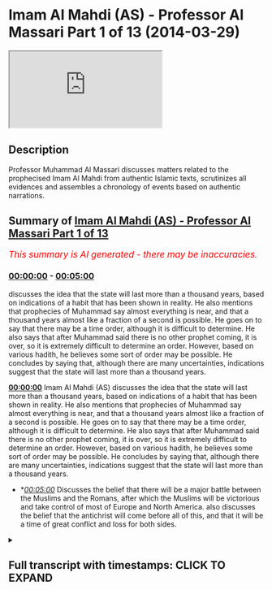 # Imam Al Mahdi (AS) - Professor Al Massari Part 1 of 13 (2014-03-29)

<iframe loading='lazy' src='https://www.youtube.com/embed/pHMBh7--XOM'></iframe>

## Description

Professor Muhammad Al Massari discusses matters related to the prophecised Imam Al Mahdi from authentic Islamic texts, scrutinizes all evidences and assembles a chronology of events based on authentic narrations.

## Summary of [Imam Al Mahdi (AS) - Professor Al Massari Part 1 of 13](https://www.youtube.com/watch?v=pHMBh7--XOM)


*<span style="color:red; font-size:125%">This summary is AI generated - there may be inaccuracies</span>. [](/)*

### [00:00:00](https://www.youtube.com/watch?v=pHMBh7--XOM&t=0) - [00:05:00](https://www.youtube.com/watch?v=pHMBh7--XOM&t=300)

 discusses the idea that the state will last more than a thousand years, based on indications of a habit that has been shown in reality. He also mentions that prophecies of Muhammad say almost everything is near, and that a thousand years almost like a fraction of a second is possible. He goes on to say that there may be a time order, although it is difficult to determine. He also says that after Muhammad said there is no other prophet coming, it is over, so it is extremely difficult to determine an order. However, based on various hadith, he believes some sort of order may be possible. He concludes by saying that, although there are many uncertainties, indications suggest that the state will last more than a thousand years.

**[00:00:00](https://www.youtube.com/watch?v=pHMBh7--XOM&t=0)** Imam Al Mahdi (AS) discusses the idea that the state will last more than a thousand years, based on indications of a habit that has been shown in reality. He also mentions that prophecies of Muhammad say almost everything is near, and that a thousand years almost like a fraction of a second is possible. He goes on to say that there may be a time order, although it is difficult to determine. He also says that after Muhammad said there is no other prophet coming, it is over, so it is extremely difficult to determine an order. However, based on various hadith, he believes some sort of order may be possible. He concludes by saying that, although there are many uncertainties, indications suggest that the state will last more than a thousand years.
* **[00:05:00](https://www.youtube.com/watch?v=pHMBh7--XOM&t=300)* Discusses the belief that there will be a major battle between the Muslims and the Romans, after which the Muslims will be victorious and take control of most of Europe and North America.  also discusses the belief that the antichrist will come before all of this, and that it will be a time of great conflict and loss for both sides.

<details><summary><h2>Full transcript with timestamps: CLICK TO EXPAND</h2></summary>

[0:00:00](https://youtu.be/pHMBh7--XOM?t=0) state is indicating no it's not true the  
[0:00:02](https://youtu.be/pHMBh7--XOM?t=2) album will still continue more than a  
[0:00:04](https://youtu.be/pHMBh7--XOM?t=4) thousand years based on some indication  
[0:00:06](https://youtu.be/pHMBh7--XOM?t=6) of a habit that reality has shown that  
[0:00:08](https://youtu.be/pHMBh7--XOM?t=8) that's the truth it may extend even for  
[0:00:10](https://youtu.be/pHMBh7--XOM?t=10) several thousand years nobody knows  
[0:00:11](https://youtu.be/pHMBh7--XOM?t=11) about that all of these things are  
[0:00:13](https://youtu.be/pHMBh7--XOM?t=13) approximate  
[0:00:14](https://youtu.be/pHMBh7--XOM?t=14) but generally  
[0:00:16](https://youtu.be/pHMBh7--XOM?t=16) all prophecies of muhammad say almost it  
[0:00:19](https://youtu.be/pHMBh7--XOM?t=19) is near and we know it is there could be  
[0:00:21](https://youtu.be/pHMBh7--XOM?t=21) a thousand years very easily in the  
[0:00:23](https://youtu.be/pHMBh7--XOM?t=23) measure of allah  
[0:00:26](https://youtu.be/pHMBh7--XOM?t=26) and if you look to the universe of  
[0:00:27](https://youtu.be/pHMBh7--XOM?t=27) billions of years then a thousand years  
[0:00:29](https://youtu.be/pHMBh7--XOM?t=29) almost like a  
[0:00:31](https://youtu.be/pHMBh7--XOM?t=31) fraction of a second similarly almost so  
[0:00:33](https://youtu.be/pHMBh7--XOM?t=33) you say they will be when he told that  
[0:00:35](https://youtu.be/pHMBh7--XOM?t=35) the man living near to medina which i  
[0:00:37](https://youtu.be/pHMBh7--XOM?t=37) think we discussed that then in some  
[0:00:38](https://youtu.be/pHMBh7--XOM?t=38) other uh context of the book of taheed  
[0:00:40](https://youtu.be/pHMBh7--XOM?t=40) and evidence of the prophet when he told  
[0:00:42](https://youtu.be/pHMBh7--XOM?t=42) the man get your family out of this  
[0:00:44](https://youtu.be/pHMBh7--XOM?t=44) valley soon there will be fire erupting  
[0:00:46](https://youtu.be/pHMBh7--XOM?t=46) in that valley which will destroy  
[0:00:47](https://youtu.be/pHMBh7--XOM?t=47) everything so if you can get out get out  
[0:00:49](https://youtu.be/pHMBh7--XOM?t=49) there the fire erupted six hundred fifty  
[0:00:52](https://youtu.be/pHMBh7--XOM?t=52) years after the sasara and this were  
[0:00:54](https://youtu.be/pHMBh7--XOM?t=54) recorded historically and the lava field  
[0:00:56](https://youtu.be/pHMBh7--XOM?t=56) is well known and expired and geological  
[0:00:59](https://youtu.be/pHMBh7--XOM?t=59) sites have studied it recently it's a  
[0:01:01](https://youtu.be/pHMBh7--XOM?t=61) very decent volcano and the area is  
[0:01:03](https://youtu.be/pHMBh7--XOM?t=63) still lively  
[0:01:04](https://youtu.be/pHMBh7--XOM?t=64) the same way by the way the area is just  
[0:01:06](https://youtu.be/pHMBh7--XOM?t=66) bordering on the area of the swelling of  
[0:01:07](https://youtu.be/pHMBh7--XOM?t=67) the army coming to the copper but all  
[0:01:09](https://youtu.be/pHMBh7--XOM?t=69) that area is quite unstable and ready  
[0:01:11](https://youtu.be/pHMBh7--XOM?t=71) for major earthquakes and swallowing  
[0:01:14](https://youtu.be/pHMBh7--XOM?t=74) so  
[0:01:16](https://youtu.be/pHMBh7--XOM?t=76) there is nothing which indicate any time  
[0:01:19](https://youtu.be/pHMBh7--XOM?t=79) order of time  
[0:01:21](https://youtu.be/pHMBh7--XOM?t=81) but from the various hadith in the  
[0:01:23](https://youtu.be/pHMBh7--XOM?t=83) various contexts we may try to find some  
[0:01:25](https://youtu.be/pHMBh7--XOM?t=85) kind of order at least if not a timing a  
[0:01:28](https://youtu.be/pHMBh7--XOM?t=88) tabulated by the way the old testament  
[0:01:30](https://youtu.be/pHMBh7--XOM?t=90) there are some prophecies with exact  
[0:01:31](https://youtu.be/pHMBh7--XOM?t=91) timing like the policy of coming of the  
[0:01:34](https://youtu.be/pHMBh7--XOM?t=94) messiah by daniel  
[0:01:36](https://youtu.be/pHMBh7--XOM?t=96) which  
[0:01:37](https://youtu.be/pHMBh7--XOM?t=97) which is very intriguing and very  
[0:01:39](https://youtu.be/pHMBh7--XOM?t=99) interesting it could be really if it is  
[0:01:40](https://youtu.be/pHMBh7--XOM?t=100) verified properly and all objection to  
[0:01:43](https://youtu.be/pHMBh7--XOM?t=103) it has been sorted out that's just a sad  
[0:01:45](https://youtu.be/pHMBh7--XOM?t=105) remark i'm working with that for some  
[0:01:47](https://youtu.be/pHMBh7--XOM?t=107) years now it will be really i put it  
[0:01:49](https://youtu.be/pHMBh7--XOM?t=109) under the cure for atheism because  
[0:01:51](https://youtu.be/pHMBh7--XOM?t=111) social profits is impossible in any of  
[0:01:54](https://youtu.be/pHMBh7--XOM?t=114) the ac but we have to make sure that it  
[0:01:56](https://youtu.be/pHMBh7--XOM?t=116) is absolutely unattackable  
[0:01:59](https://youtu.be/pHMBh7--XOM?t=119) they're in the old system they'll say  
[0:02:00](https://youtu.be/pHMBh7--XOM?t=120) with years usually 70 years 400 years 49  
[0:02:03](https://youtu.be/pHMBh7--XOM?t=123) years  
[0:02:04](https://youtu.be/pHMBh7--XOM?t=124) that's available but not in the islamic  
[0:02:06](https://youtu.be/pHMBh7--XOM?t=126) narratives because after muhammad said  
[0:02:08](https://youtu.be/pHMBh7--XOM?t=128) there's no other prophet coming and it's  
[0:02:10](https://youtu.be/pHMBh7--XOM?t=130) over ended  
[0:02:11](https://youtu.be/pHMBh7--XOM?t=131) so  
[0:02:12](https://youtu.be/pHMBh7--XOM?t=132) so it's extremely difficult to have any  
[0:02:14](https://youtu.be/pHMBh7--XOM?t=134) order but we can make a try at least  
[0:02:18](https://youtu.be/pHMBh7--XOM?t=138) so  
[0:02:19](https://youtu.be/pHMBh7--XOM?t=139) after the time of  
[0:02:21](https://youtu.be/pHMBh7--XOM?t=141) biting kingdom  
[0:02:23](https://youtu.be/pHMBh7--XOM?t=143) corrupt kings tyrants will be done in  
[0:02:26](https://youtu.be/pHMBh7--XOM?t=146) mahdi  
[0:02:27](https://youtu.be/pHMBh7--XOM?t=147) first  
[0:02:29](https://youtu.be/pHMBh7--XOM?t=149) and their time with the time of  
[0:02:30](https://youtu.be/pHMBh7--XOM?t=150) stability  
[0:02:31](https://youtu.be/pHMBh7--XOM?t=151) peace tranquility  
[0:02:34](https://youtu.be/pHMBh7--XOM?t=154) the um would be unified or big parts of  
[0:02:36](https://youtu.be/pHMBh7--XOM?t=156) the almighty seems to be the whole ummah  
[0:02:37](https://youtu.be/pHMBh7--XOM?t=157) would not be unified and the one in the  
[0:02:38](https://youtu.be/pHMBh7--XOM?t=158) state until the day of judgment the  
[0:02:40](https://youtu.be/pHMBh7--XOM?t=160) whole comma but considerable part  
[0:02:42](https://youtu.be/pHMBh7--XOM?t=162) specially arabia around will be  
[0:02:45](https://youtu.be/pHMBh7--XOM?t=165) and there will be some indicator would  
[0:02:46](https://youtu.be/pHMBh7--XOM?t=166) be an enormous economic  
[0:02:49](https://youtu.be/pHMBh7--XOM?t=169) prosperity and development which  
[0:02:51](https://youtu.be/pHMBh7--XOM?t=171) is is is to be expected because there  
[0:02:53](https://youtu.be/pHMBh7--XOM?t=173) are so many resources now  
[0:02:56](https://youtu.be/pHMBh7--XOM?t=176) oil and so on and this is expected to go  
[0:02:58](https://youtu.be/pHMBh7--XOM?t=178) for 100 rupees more  
[0:03:00](https://youtu.be/pHMBh7--XOM?t=180) and  
[0:03:02](https://youtu.be/pHMBh7--XOM?t=182) there are many other aspects for example  
[0:03:03](https://youtu.be/pHMBh7--XOM?t=183) the ombuds is extend over areas which  
[0:03:06](https://youtu.be/pHMBh7--XOM?t=186) agriculture is uh massive agriculture  
[0:03:08](https://youtu.be/pHMBh7--XOM?t=188) with a proper policy for coming just  
[0:03:10](https://youtu.be/pHMBh7--XOM?t=190) sudan alone so that has such an area  
[0:03:12](https://youtu.be/pHMBh7--XOM?t=192) which is  
[0:03:14](https://youtu.be/pHMBh7--XOM?t=194) can can compete with most of the  
[0:03:16](https://youtu.be/pHMBh7--XOM?t=196) american west matter of agriculture  
[0:03:18](https://youtu.be/pHMBh7--XOM?t=198) productivity but it has been obviously  
[0:03:19](https://youtu.be/pHMBh7--XOM?t=199) not developed and neglected because of  
[0:03:22](https://youtu.be/pHMBh7--XOM?t=202) occupation of the colonial powers that  
[0:03:24](https://youtu.be/pHMBh7--XOM?t=204) later corrupt governments and weak  
[0:03:26](https://youtu.be/pHMBh7--XOM?t=206) governments and so on never developed  
[0:03:28](https://youtu.be/pHMBh7--XOM?t=208) millions of hectares available so the  
[0:03:30](https://youtu.be/pHMBh7--XOM?t=210) enormous resources if they are unleashed  
[0:03:33](https://youtu.be/pHMBh7--XOM?t=213) the ummah will  
[0:03:34](https://youtu.be/pHMBh7--XOM?t=214) reach economic prosperity which will  
[0:03:36](https://youtu.be/pHMBh7--XOM?t=216) outclass even china and america that's  
[0:03:39](https://youtu.be/pHMBh7--XOM?t=219) that's very well possible so the  
[0:03:41](https://youtu.be/pHMBh7--XOM?t=221) indication in that direction is clear  
[0:03:44](https://youtu.be/pHMBh7--XOM?t=224) i don't wish there would be a military  
[0:03:46](https://youtu.be/pHMBh7--XOM?t=226) superiority this is clear that was  
[0:03:48](https://youtu.be/pHMBh7--XOM?t=228) always military supported even small  
[0:03:49](https://youtu.be/pHMBh7--XOM?t=229) armies  
[0:03:51](https://youtu.be/pHMBh7--XOM?t=231) few runaway guys in the mountains  
[0:03:53](https://youtu.be/pHMBh7--XOM?t=233) afghanistan across the united states to  
[0:03:55](https://youtu.be/pHMBh7--XOM?t=235) develop gray hairs  
[0:03:57](https://youtu.be/pHMBh7--XOM?t=237) and i'm using  
[0:03:58](https://youtu.be/pHMBh7--XOM?t=238) unmanned aircraft to kill this and that  
[0:04:00](https://youtu.be/pHMBh7--XOM?t=240) they are unable to go through the  
[0:04:02](https://youtu.be/pHMBh7--XOM?t=242) situation for 10 years so imagine if  
[0:04:03](https://youtu.be/pHMBh7--XOM?t=243) that under such a leadership with a  
[0:04:05](https://youtu.be/pHMBh7--XOM?t=245) clear direction how much much strange  
[0:04:07](https://youtu.be/pHMBh7--XOM?t=247) will be there  
[0:04:09](https://youtu.be/pHMBh7--XOM?t=249) so  
[0:04:11](https://youtu.be/pHMBh7--XOM?t=251) but that will obviously  
[0:04:13](https://youtu.be/pHMBh7--XOM?t=253) peace and tranquility kind of persist  
[0:04:14](https://youtu.be/pHMBh7--XOM?t=254) for him especially if you have well  
[0:04:16](https://youtu.be/pHMBh7--XOM?t=256) established old enemies over the  
[0:04:18](https://youtu.be/pHMBh7--XOM?t=258) millennia and essentially the main enemy  
[0:04:20](https://youtu.be/pHMBh7--XOM?t=260) will be obviously europa and america  
[0:04:23](https://youtu.be/pHMBh7--XOM?t=263) believe it or not  
[0:04:25](https://youtu.be/pHMBh7--XOM?t=265) and  
[0:04:26](https://youtu.be/pHMBh7--XOM?t=266) we have  
[0:04:27](https://youtu.be/pHMBh7--XOM?t=267) quite a number of narrations about that  
[0:04:29](https://youtu.be/pHMBh7--XOM?t=269) it will start getting into initially it  
[0:04:32](https://youtu.be/pHMBh7--XOM?t=272) will be relatively peaceful  
[0:04:33](https://youtu.be/pHMBh7--XOM?t=273) but obviously with the  
[0:04:36](https://youtu.be/pHMBh7--XOM?t=276) shift of economic power number one  
[0:04:38](https://youtu.be/pHMBh7--XOM?t=278) secondly would obviously  
[0:04:41](https://youtu.be/pHMBh7--XOM?t=281) europe and america declining when their  
[0:04:44](https://youtu.be/pHMBh7--XOM?t=284) colonial and imperial capabilities are  
[0:04:47](https://youtu.be/pHMBh7--XOM?t=287) cut or they're forced out of the old  
[0:04:49](https://youtu.be/pHMBh7--XOM?t=289) world especially america  
[0:04:51](https://youtu.be/pHMBh7--XOM?t=291) they will go into  
[0:04:52](https://youtu.be/pHMBh7--XOM?t=292) some kind of isolation  
[0:04:55](https://youtu.be/pHMBh7--XOM?t=295) europe does not have intrinsically  
[0:04:56](https://youtu.be/pHMBh7--XOM?t=296) enough resources actually europe  
[0:04:58](https://youtu.be/pHMBh7--XOM?t=298) developed industrial revolution and so  
[0:05:00](https://youtu.be/pHMBh7--XOM?t=300) on after that using resources used from  
[0:05:03](https://youtu.be/pHMBh7--XOM?t=303) india and the colonial areas the same  
[0:05:05](https://youtu.be/pHMBh7--XOM?t=305) applied for spain and portugal they  
[0:05:07](https://youtu.be/pHMBh7--XOM?t=307) sucked the blood of the two americans  
[0:05:10](https://youtu.be/pHMBh7--XOM?t=310) so  
[0:05:11](https://youtu.be/pHMBh7--XOM?t=311) that would be not available so this will  
[0:05:15](https://youtu.be/pHMBh7--XOM?t=315) make the will will obviously initiate  
[0:05:17](https://youtu.be/pHMBh7--XOM?t=317) certain conflicts and jealousy and  
[0:05:19](https://youtu.be/pHMBh7--XOM?t=319) issues of competition etc  
[0:05:21](https://youtu.be/pHMBh7--XOM?t=321) and then there will be  
[0:05:23](https://youtu.be/pHMBh7--XOM?t=323) there will be confrontations there are  
[0:05:25](https://youtu.be/pHMBh7--XOM?t=325) some narrations  
[0:05:26](https://youtu.be/pHMBh7--XOM?t=326) but it's not that good but when i should  
[0:05:28](https://youtu.be/pHMBh7--XOM?t=328) probably rather that one of your  
[0:05:29](https://youtu.be/pHMBh7--XOM?t=329) qualifications one of your leaders  
[0:05:31](https://youtu.be/pHMBh7--XOM?t=331) he will be brought the leaders of the  
[0:05:33](https://youtu.be/pHMBh7--XOM?t=333) romans  
[0:05:35](https://youtu.be/pHMBh7--XOM?t=335) chained in ireland so there will be  
[0:05:36](https://youtu.be/pHMBh7--XOM?t=336) confrontation on this one will be  
[0:05:39](https://youtu.be/pHMBh7--XOM?t=339) even taking kings  
[0:05:41](https://youtu.be/pHMBh7--XOM?t=341) war and then become big commanders in  
[0:05:44](https://youtu.be/pHMBh7--XOM?t=344) ireland  
[0:05:45](https://youtu.be/pHMBh7--XOM?t=345) so  
[0:05:46](https://youtu.be/pHMBh7--XOM?t=346) then  
[0:05:47](https://youtu.be/pHMBh7--XOM?t=347) after  
[0:05:48](https://youtu.be/pHMBh7--XOM?t=348) obviously the main other event which  
[0:05:50](https://youtu.be/pHMBh7--XOM?t=350) that has indicated strongly is the  
[0:05:51](https://youtu.be/pHMBh7--XOM?t=351) coming of the antichrist  
[0:05:56](https://youtu.be/pHMBh7--XOM?t=356) that is preceded mostly with events with  
[0:05:59](https://youtu.be/pHMBh7--XOM?t=359) a confrontation with the with the west  
[0:06:01](https://youtu.be/pHMBh7--XOM?t=361) surrounding  
[0:06:03](https://youtu.be/pHMBh7--XOM?t=363) surrounding north north syria and and  
[0:06:06](https://youtu.be/pHMBh7--XOM?t=366) and  
[0:06:07](https://youtu.be/pHMBh7--XOM?t=367) the  
[0:06:08](https://youtu.be/pHMBh7--XOM?t=368) asia manual and reconquering of  
[0:06:10](https://youtu.be/pHMBh7--XOM?t=370) constantinople so there's touring a few  
[0:06:12](https://youtu.be/pHMBh7--XOM?t=372) coincidences of the first one which has  
[0:06:14](https://youtu.be/pHMBh7--XOM?t=374) happened very long ago and it seems to  
[0:06:16](https://youtu.be/pHMBh7--XOM?t=376) it will be lost to the islamic domain  
[0:06:17](https://youtu.be/pHMBh7--XOM?t=377) which has happened for all practical  
[0:06:19](https://youtu.be/pHMBh7--XOM?t=379) pesos being member of the nato so it's  
[0:06:21](https://youtu.be/pHMBh7--XOM?t=381) not islam given to any any greater  
[0:06:23](https://youtu.be/pHMBh7--XOM?t=383) extent  
[0:06:24](https://youtu.be/pHMBh7--XOM?t=384) and then they will be  
[0:06:26](https://youtu.be/pHMBh7--XOM?t=386) certain skirmishes the  
[0:06:28](https://youtu.be/pHMBh7--XOM?t=388) culminating interests are called the big  
[0:06:30](https://youtu.be/pHMBh7--XOM?t=390) button and hammer cover which seems to  
[0:06:32](https://youtu.be/pHMBh7--XOM?t=392) be a description similar to what they  
[0:06:34](https://youtu.be/pHMBh7--XOM?t=394) have in the judeo-christian tradition as  
[0:06:36](https://youtu.be/pHMBh7--XOM?t=396) armageddon but it will not be in  
[0:06:38](https://youtu.be/pHMBh7--XOM?t=398) palestine  
[0:06:39](https://youtu.be/pHMBh7--XOM?t=399) it will be in north iraq and that's  
[0:06:41](https://youtu.be/pHMBh7--XOM?t=401) called  
[0:06:42](https://youtu.be/pHMBh7--XOM?t=402) that area is known it's a field which  
[0:06:44](https://youtu.be/pHMBh7--XOM?t=404) have been many buttons in time past for  
[0:06:46](https://youtu.be/pHMBh7--XOM?t=406) example  
[0:06:57](https://youtu.be/pHMBh7--XOM?t=417) up to the egyptian border there were  
[0:07:00](https://youtu.be/pHMBh7--XOM?t=420) other buttons to history many buttons in  
[0:07:01](https://youtu.be/pHMBh7--XOM?t=421) that area so this seemed to be like a  
[0:07:04](https://youtu.be/pHMBh7--XOM?t=424) um like like a joint point of history  
[0:07:07](https://youtu.be/pHMBh7--XOM?t=427) where battles have been found  
[0:07:09](https://youtu.be/pHMBh7--XOM?t=429) there would be a major battle had it  
[0:07:11](https://youtu.be/pHMBh7--XOM?t=431) clearly specified that the number of  
[0:07:12](https://youtu.be/pHMBh7--XOM?t=432) there would be 80 divisions every  
[0:07:14](https://youtu.be/pHMBh7--XOM?t=434) division is 12 thousand men so i took  
[0:07:16](https://youtu.be/pHMBh7--XOM?t=436) about an army of million people  
[0:07:18](https://youtu.be/pHMBh7--XOM?t=438) and there would be a ferocious battle  
[0:07:21](https://youtu.be/pHMBh7--XOM?t=441) and the number of losses would be  
[0:07:22](https://youtu.be/pHMBh7--XOM?t=442) enormous to the level that even the  
[0:07:24](https://youtu.be/pHMBh7--XOM?t=444) victory after that so the romans will be  
[0:07:26](https://youtu.be/pHMBh7--XOM?t=446) defeated  
[0:07:27](https://youtu.be/pHMBh7--XOM?t=447) they said they're fighting but they will  
[0:07:29](https://youtu.be/pHMBh7--XOM?t=449) have no battle after the until they will  
[0:07:30](https://youtu.be/pHMBh7--XOM?t=450) clear it will be finished  
[0:07:32](https://youtu.be/pHMBh7--XOM?t=452) but there will be the losses will be in  
[0:07:34](https://youtu.be/pHMBh7--XOM?t=454) the muslim side so so enormous that  
[0:07:36](https://youtu.be/pHMBh7--XOM?t=456) nobody will be happy about victory and  
[0:07:38](https://youtu.be/pHMBh7--XOM?t=458) booty because say one one one large  
[0:07:41](https://youtu.be/pHMBh7--XOM?t=461) family they count themselves 100 men  
[0:07:45](https://youtu.be/pHMBh7--XOM?t=465) belonging to the same grandfather all of  
[0:07:47](https://youtu.be/pHMBh7--XOM?t=467) them did except one  
[0:07:48](https://youtu.be/pHMBh7--XOM?t=468) so  
[0:07:49](https://youtu.be/pHMBh7--XOM?t=469) how can you say enjoy this is obviously  
[0:07:51](https://youtu.be/pHMBh7--XOM?t=471) metaphorical  
[0:07:52](https://youtu.be/pHMBh7--XOM?t=472) most of your family and beloved ones are  
[0:07:55](https://youtu.be/pHMBh7--XOM?t=475) dead how can you enjoy victory and enjoy  
[0:07:57](https://youtu.be/pHMBh7--XOM?t=477) booty but there will be enormous booty  
[0:08:00](https://youtu.be/pHMBh7--XOM?t=480) then there will be a back attack  
[0:08:02](https://youtu.be/pHMBh7--XOM?t=482) crossing over  
[0:08:03](https://youtu.be/pHMBh7--XOM?t=483) obviously towards constantinople and  
[0:08:05](https://youtu.be/pHMBh7--XOM?t=485) sieging it  
[0:08:06](https://youtu.be/pHMBh7--XOM?t=486) then they hear  
[0:08:08](https://youtu.be/pHMBh7--XOM?t=488) actually before that there would be  
[0:08:10](https://youtu.be/pHMBh7--XOM?t=490) skirmishes that india and they would be  
[0:08:12](https://youtu.be/pHMBh7--XOM?t=492) the invasion of india and they have said  
[0:08:14](https://youtu.be/pHMBh7--XOM?t=494) they will be  
[0:08:16](https://youtu.be/pHMBh7--XOM?t=496) told  
[0:08:17](https://youtu.be/pHMBh7--XOM?t=497) if you can  
[0:08:18](https://youtu.be/pHMBh7--XOM?t=498) if you can  
[0:08:19](https://youtu.be/pHMBh7--XOM?t=499) by any means participate in the in the  
[0:08:22](https://youtu.be/pHMBh7--XOM?t=502) conquest of india  
[0:08:23](https://youtu.be/pHMBh7--XOM?t=503) those who will conquer india in that  
[0:08:25](https://youtu.be/pHMBh7--XOM?t=505) they will be forgiving their sins  
[0:08:28](https://youtu.be/pHMBh7--XOM?t=508) and this their sons or grandsons will be  
[0:08:30](https://youtu.be/pHMBh7--XOM?t=510) fighting at the jack so try your best to  
[0:08:32](https://youtu.be/pHMBh7--XOM?t=512) be under there obviously  
[0:08:33](https://youtu.be/pHMBh7--XOM?t=513) because the world is not under them and  
[0:08:34](https://youtu.be/pHMBh7--XOM?t=514) nobody's under them until now and this  
[0:08:37](https://youtu.be/pHMBh7--XOM?t=517) will be close to the jail so that will  
[0:08:39](https://youtu.be/pHMBh7--XOM?t=519) be there so obvious situation with india  
[0:08:41](https://youtu.be/pHMBh7--XOM?t=521) will never become smooth and  
[0:08:44](https://youtu.be/pHMBh7--XOM?t=524) and and uh unreasonable  
[0:08:46](https://youtu.be/pHMBh7--XOM?t=526) and there will be enormous booty as what  
[0:08:48](https://youtu.be/pHMBh7--XOM?t=528) linden say if you  
[0:08:50](https://youtu.be/pHMBh7--XOM?t=530) are murdered there that's the best  
[0:08:52](https://youtu.be/pHMBh7--XOM?t=532) methods one of the best methods in  
[0:08:53](https://youtu.be/pHMBh7--XOM?t=533) history if you having a booty then you  
[0:08:55](https://youtu.be/pHMBh7--XOM?t=535) have one of the best buddies in history  
[0:08:57](https://youtu.be/pHMBh7--XOM?t=537) so that's this one after that will be  
[0:09:00](https://youtu.be/pHMBh7--XOM?t=540) the confrontation with the romans and we  
[0:09:02](https://youtu.be/pHMBh7--XOM?t=542) can assume that obviously the romans has  
[0:09:04](https://youtu.be/pHMBh7--XOM?t=544) europe and america being cunning and  
[0:09:07](https://youtu.be/pHMBh7--XOM?t=547) knowing how to play the diplomatic  
[0:09:09](https://youtu.be/pHMBh7--XOM?t=549) international game they may have moved  
[0:09:10](https://youtu.be/pHMBh7--XOM?t=550) india for some kind of attack but they  
[0:09:12](https://youtu.be/pHMBh7--XOM?t=552) are now already starting to instigate as  
[0:09:14](https://youtu.be/pHMBh7--XOM?t=554) we see  
[0:09:15](https://youtu.be/pHMBh7--XOM?t=555) so and the indians being more emotional  
[0:09:18](https://youtu.be/pHMBh7--XOM?t=558) and not very savvy politically will be  
[0:09:20](https://youtu.be/pHMBh7--XOM?t=560) sucked in that and they will lose  
[0:09:22](https://youtu.be/pHMBh7--XOM?t=562) then  
[0:09:23](https://youtu.be/pHMBh7--XOM?t=563) we have this conversation directly with  
[0:09:25](https://youtu.be/pHMBh7--XOM?t=565) them with the big battle and then  
[0:09:26](https://youtu.be/pHMBh7--XOM?t=566) hamilton  
[0:09:29](https://youtu.be/pHMBh7--XOM?t=569) with their defeat  
[0:09:31](https://youtu.be/pHMBh7--XOM?t=571) going to constantinople again to  
[0:09:33](https://youtu.be/pHMBh7--XOM?t=573) reconcur it again  
[0:09:35](https://youtu.be/pHMBh7--XOM?t=575) then when they are sieging they will  
[0:09:36](https://youtu.be/pHMBh7--XOM?t=576) hear the rumor or story that the jazz is  
[0:09:39](https://youtu.be/pHMBh7--XOM?t=579) attacking you in your back on your flank  
[0:09:40](https://youtu.be/pHMBh7--XOM?t=580) or in your back so they stop the attack  
[0:09:42](https://youtu.be/pHMBh7--XOM?t=582) they don't conquer them and they go back  
[0:09:45](https://youtu.be/pHMBh7--XOM?t=585) watching the situation my analysis is  
[0:09:47](https://youtu.be/pHMBh7--XOM?t=587) that  
[0:09:49](https://youtu.be/pHMBh7--XOM?t=589) all analogies concerning the javascript  
[0:09:51](https://youtu.be/pHMBh7--XOM?t=591) inshallah in another  
[0:09:53](https://youtu.be/pHMBh7--XOM?t=593) lecture is that the jail is most likely  
[0:09:56](https://youtu.be/pHMBh7--XOM?t=596) a leader because  
[0:09:58](https://youtu.be/pHMBh7--XOM?t=598) the majority  
</details>

